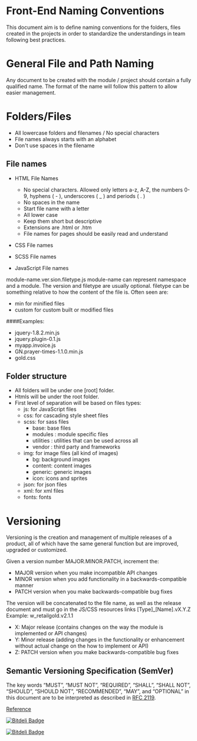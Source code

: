 Front-End Naming Conventions
============================

This document aim is to define naming conventions for the folders, files created in the projects in order to standardize the understandings in team following best practices.

General File and Path Naming
============================
Any document to be created with the module / project should contain a fully qualified name. The format of the name will follow this pattern to allow easier management.


Folders/Files
============================
-	All lowercase folders and filenames / No special characters
-	File names always starts with an alphabet
-	Don't use spaces in the filename

File names
----------
- HTML File Names
	* No special characters. Allowed only letters a-z, A-Z, the numbers 0-9, hyphens ( - ), underscores ( _ ) and periods ( . )
	* No spaces in the name
	* Start file name with a letter
	* All lower case
	* Keep them short but descriptive
	* Extensions are .html or .htm
	* File names for pages should be easily read and understand

 - CSS File names
 - SCSS File names 
 - JavaScript File names 

module-name.ver.sion.filetype.js
module-name can represent namespace and a module. The version and filetype are usually optional.
filetype can be something relative to how the content of the file is. Often seen are:

-	min for minified files
-	custom for custom built or modified files

####Examples:
-	jquery-1.8.2.min.js
-	jquery.plugin-0.1.js
-	myapp.invoice.js
-	GN.prayer-times-1.1.0.min.js
-	gold.css

Folder structure
----------------
- All folders will be under one [root] folder.
- Htmls will be under the root folder.
- First level of separation will be based on files types:
	* js: for JavaScript files
	* css: for cascading style sheet files
	* scss: for sass files
		* base: base files
		* modules : module specific files
		* utilities : utilities that can be used across all
		* vendor : third party and frameworks
	* img: for image files (all kind of images)
		* bg: background images
		* content: content images
		* generic: generic images
		* icon: icons and sprites
	* json: for json files
	* xml: for xml files
	* fonts: fonts
	
Versioning
==================
Versioning is the creation and management of multiple releases of a product, all of which have the same general function but are improved, upgraded or customized. 

Given a version number MAJOR.MINOR.PATCH, increment the: 

- MAJOR version when you make incompatible API changes
- MINOR version when you add functionality in a backwards-compatible manner
- PATCH version when you make backwards-compatible bug fixes

The version will be concatenated to the file name, as well as the release document and must go in the JS/CSS resources links
[Type]_[Name].vX.Y.Z
Example: w_retailgold.v2.1.1
- X: Major release (contains changes on the way the module is implemented or API changes)
- Y: Minor release (adding changes in the functionality or enhancement without actual change on the how to implement or API)
- Z: PATCH version when you make backwards-compatible bug fixes

Semantic Versioning Specification (SemVer)
------------------------------------------
The key words “MUST”, “MUST NOT”, “REQUIRED”, “SHALL”, “SHALL NOT”, “SHOULD”, “SHOULD NOT”, “RECOMMENDED”, “MAY”, and “OPTIONAL” in this document are to be interpreted as described in [RFC 2119](http://tools.ietf.org/html/rfc2119).

[Reference](http://semver.org/)

[![Bitdeli Badge](https://d2weczhvl823v0.cloudfront.net/abdulhamid-alattar/front-end-naming-conventions/trend.png)](https://bitdeli.com/free "Bitdeli Badge")



[![Bitdeli Badge](https://d2weczhvl823v0.cloudfront.net/abdulhamid-alattar/front-end-files-naming-conventions/trend.png)](https://bitdeli.com/free "Bitdeli Badge")


